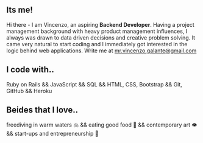 ## Its me!
Hi there - I am Vincenzo, an aspiring **Backend Developer**. Having a project management background with heavy product management influences, I always was drawn to data driven decisions and creative problem solving. It came very natural to start coding and I immediately got interested in the logic behind web applications. Write me at mr.vincenzo.galante@gmail.com

## I code with..
Ruby on Rails && JavaScript && SQL && HTML, CSS, Bootstrap && Git, GitHub && Heroku

## Beides that I love..
freediving in warm waters 🫁  && eating good food 👄  && contemporary art 👁  && start-ups and entrepreneurship 🧠
